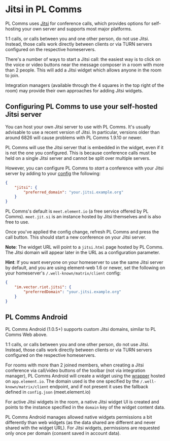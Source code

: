 # Jitsi in PL Comms

PL Comms uses [Jitsi](https://jitsi.org/) for conference calls, which provides options for
self-hosting your own server and supports most major platforms.

1:1 calls, or calls between you and one other person, do not use Jitsi. Instead, those
calls work directly between clients or via TURN servers configured on the respective
homeservers.

There's a number of ways to start a Jitsi call: the easiest way is to click on the
voice or video buttons near the message composer in a room with more than 2 people. This
will add a Jitsi widget which allows anyone in the room to join.

Integration managers (available through the 4 squares in the top right of the room) may
provide their own approaches for adding Jitsi widgets.

## Configuring PL Comms to use your self-hosted Jitsi server

You can host your own Jitsi server to use with PL Comms. It's usually advisable to use a recent
version of Jitsi. In particular, versions older than around 6826 will cause problems with
PL Comms 1.9.10 or newer.

PL Comms will use the Jitsi server that is embedded in the widget, even if it is not the
one you configured. This is because conference calls must be held on a single Jitsi
server and cannot be split over multiple servers.

However, you can configure PL Comms to _start_ a conference with your Jitsi server by adding
to your [config](./config.md) the following:

```json
{
    "jitsi": {
        "preferred_domain": "your.jitsi.example.org"
    }
}
```

PL Comms's default is `meet.element.io` (a free service offered by PL Comms). `meet.jit.si`
is an instance hosted by Jitsi themselves and is also free to use.

Once you've applied the config change, refresh PL Comms and press the call button. This
should start a new conference on your Jitsi server.

**Note**: The widget URL will point to a `jitsi.html` page hosted by PL Comms. The Jitsi
domain will appear later in the URL as a configuration parameter.

**Hint**: If you want everyone on your homeserver to use the same Jitsi server by
default, and you are using element-web 1.6 or newer, set the following on your homeserver's
`/.well-known/matrix/client` config:

```json
{
    "im.vector.riot.jitsi": {
        "preferredDomain": "your.jitsi.example.org"
    }
}
```

## PL Comms Android

PL Comms Android (1.0.5+) supports custom Jitsi domains, similar to PL Comms Web above.

1:1 calls, or calls between you and one other person, do not use Jitsi. Instead, those
calls work directly between clients or via TURN servers configured on the respective
homeservers.

For rooms with more than 2 joined members, when creating a Jitsi conference via call/video buttons of the toolbar (not via integration manager), PL Comms Android will create a widget using the [wrapper](https://github.com/element-hq/element-web/blob/develop/docs/jitsi-dev.md) hosted on `app.element.io`.
The domain used is the one specified by the `/.well-known/matrix/client` endpoint, and if not present it uses the fallback defined in `config.json` (meet.element.io)

For active Jitsi widgets in the room, a native Jitsi widget UI is created and points to the instance specified in the `domain` key of the widget content data.

PL Comms Android manages allowed native widgets permissions a bit differently than web widgets (as the data shared are different and never shared with the widget URL). For Jitsi widgets, permissions are requested only once per domain (consent saved in account data).
